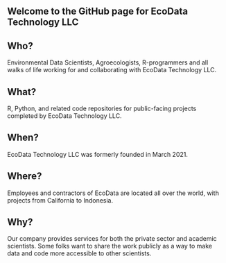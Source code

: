 ## Welcome to the GitHub page for EcoData Technology LLC
## Who?
Environmental Data Scientists, Agroecologists, R-programmers and all walks of life working for and collaborating with EcoData Technology LLC.
## What?
R, Python, and related code repositories for public-facing projects completed by EcoData Technology LLC.
## When?
EcoData Technology LLC was formerly founded in March 2021.
## Where?
Employees and contractors of EcoData are located all over the world, with projects from California to Indonesia.
## Why?
Our company provides services for both the private sector and academic scientists. Some folks want to share the work publicly as a way to make data and code more accessible to other scientists.
<!--

**Here are some ideas to get you started:**

🙋‍♀️ A short introduction - what is your organization all about?
🌈 Contribution guidelines - how can the community get involved?
👩‍💻 Useful resources - where can the community find your docs? Is there anything else the community should know?
🍿 Fun facts - what does your team eat for breakfast?
🧙 Remember, you can do mighty things with the power of [Markdown](https://docs.github.com/github/writing-on-github/getting-started-with-writing-and-formatting-on-github/basic-writing-and-formatting-syntax)
-->
